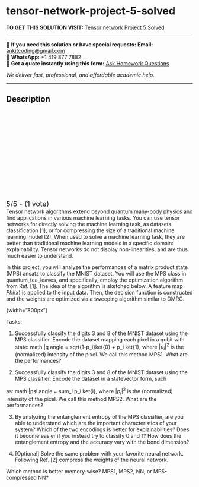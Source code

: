 # tensor-network-project-5-solved
**TO GET THIS SOLUTION VISIT:** [Tensor network Project 5 Solved](https://www.ankitcodinghub.com/product/tensor-network-machine-learning-solved/)


---

📩 **If you need this solution or have special requests:** **Email:** ankitcoding@gmail.com  
📱 **WhatsApp:** +1 419 877 7882  
📄 **Get a quote instantly using this form:** [Ask Homework Questions](https://www.ankitcodinghub.com/services/ask-homework-questions/)

*We deliver fast, professional, and affordable academic help.*

---

<h2>Description</h2>



<div class="kk-star-ratings kksr-auto kksr-align-center kksr-valign-top" data-payload="{&quot;align&quot;:&quot;center&quot;,&quot;id&quot;:&quot;126145&quot;,&quot;slug&quot;:&quot;default&quot;,&quot;valign&quot;:&quot;top&quot;,&quot;ignore&quot;:&quot;&quot;,&quot;reference&quot;:&quot;auto&quot;,&quot;class&quot;:&quot;&quot;,&quot;count&quot;:&quot;1&quot;,&quot;legendonly&quot;:&quot;&quot;,&quot;readonly&quot;:&quot;&quot;,&quot;score&quot;:&quot;5&quot;,&quot;starsonly&quot;:&quot;&quot;,&quot;best&quot;:&quot;5&quot;,&quot;gap&quot;:&quot;4&quot;,&quot;greet&quot;:&quot;Rate this product&quot;,&quot;legend&quot;:&quot;5\/5 - (1 vote)&quot;,&quot;size&quot;:&quot;24&quot;,&quot;title&quot;:&quot;Tensor network Project 5 Solved&quot;,&quot;width&quot;:&quot;138&quot;,&quot;_legend&quot;:&quot;{score}\/{best} - ({count} {votes})&quot;,&quot;font_factor&quot;:&quot;1.25&quot;}">

<div class="kksr-stars">

<div class="kksr-stars-inactive">
            <div class="kksr-star" data-star="1" style="padding-right: 4px">


<div class="kksr-icon" style="width: 24px; height: 24px;"></div>
        </div>
            <div class="kksr-star" data-star="2" style="padding-right: 4px">


<div class="kksr-icon" style="width: 24px; height: 24px;"></div>
        </div>
            <div class="kksr-star" data-star="3" style="padding-right: 4px">


<div class="kksr-icon" style="width: 24px; height: 24px;"></div>
        </div>
            <div class="kksr-star" data-star="4" style="padding-right: 4px">


<div class="kksr-icon" style="width: 24px; height: 24px;"></div>
        </div>
            <div class="kksr-star" data-star="5" style="padding-right: 4px">


<div class="kksr-icon" style="width: 24px; height: 24px;"></div>
        </div>
    </div>

<div class="kksr-stars-active" style="width: 138px;">
            <div class="kksr-star" style="padding-right: 4px">


<div class="kksr-icon" style="width: 24px; height: 24px;"></div>
        </div>
            <div class="kksr-star" style="padding-right: 4px">


<div class="kksr-icon" style="width: 24px; height: 24px;"></div>
        </div>
            <div class="kksr-star" style="padding-right: 4px">


<div class="kksr-icon" style="width: 24px; height: 24px;"></div>
        </div>
            <div class="kksr-star" style="padding-right: 4px">


<div class="kksr-icon" style="width: 24px; height: 24px;"></div>
        </div>
            <div class="kksr-star" style="padding-right: 4px">


<div class="kksr-icon" style="width: 24px; height: 24px;"></div>
        </div>
    </div>
</div>


<div class="kksr-legend" style="font-size: 19.2px;">
            5/5 - (1 vote)    </div>
    </div>
Tensor network algorithms extend beyond quantum many-body physics and find applications in various machine learning tasks. You can use tensor networks for directly solving the machine learning task, as datasets classification [1], or for compressing the size of a traditional machine learning model [2]. When used to solve a machine learning task, they are better than traditional machine learning models in a specific domain: explainability. Tensor networks do not display non-linearities, and are thus much easier to understand.

In this project, you will analyze the performances of a matrix product state (MPS) ansatz to classify the MNIST dataset. You will use the MPS class in quantum_tea_leaves, and specifically, employ the optimization algorithm from Ref. [1]. The idea of the algorithm is sketched below. A feature map $Phi(x)$ is applied to the input data. Then, the decision function is constructed and the weights are optimized via a sweeping algorithm similar to DMRG.

{width=”800px”}

Tasks:

1. Successfully classify the digits $3$ and $8$ of the MNIST dataset using the MPS classifier. Encode the dataset mapping each pixel in a qubit with state: math |q angle = sqrt{1-p_i}ket{0} + p_i ket{1}, where $|p_i|^2$ is the (normalized) intensity of the pixel. We call this method MPS1. What are the performances?

2. Successfully classify the digits $3$ and $8$ of the MNIST dataset using the MPS classifier. Encode the dataset in a statevector form, such

as: math |psi angle = sum_i p_i ket{i}, where $|p_i|^2$ is the (normalized) intensity of the pixel. We call this method MPS2. What are the performances?

3. By analyzing the entanglement entropy of the MPS classifier, are you able to understand which are the important characteristics of your system? Which of the two encodings is better for explainabilities? Does it become easier if you instead try to classify $0$ and $1$? How does the entanglement entropy and the accuracy vary with the bond dimension?

4. [Optional] Solve the same problem with your favorite neural network. Following Ref. [2] compress the weights of the neural network.

Which method is better memory-wise? MPS1, MPS2, NN, or MPS-compressed NN?
